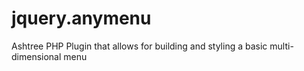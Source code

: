 jquery.anymenu
==============

Ashtree PHP Plugin that allows for building and styling a basic multi-dimensional menu
